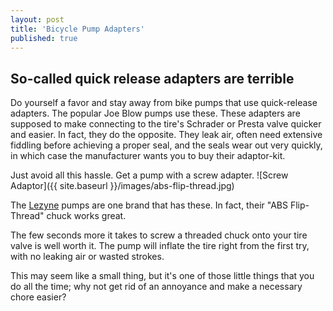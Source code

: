 ```yaml
---
layout: post
title: 'Bicycle Pump Adapters'
published: true
---
```


## So-called quick release adapters are terrible

Do yourself a favor and stay away from bike pumps that use quick-release adapters. The popular Joe Blow pumps use these. These adapters are supposed to make connecting to the tire's Schrader or Presta valve quicker and easier. In fact, they do the opposite. They leak air, often need extensive fiddling before achieving a proper seal, and the seals wear out very quickly, in which case the manufacturer wants you to buy their adaptor-kit.

Just avoid all this hassle. Get a pump with a screw adapter. 
![Screw Adaptor]({{ site.baseurl }}/images/abs-flip-thread.jpg)

The [Lezyne](http://www.lezyne.com/products-floorpumps.php) pumps are one brand that has these. In fact, their "ABS Flip-Thread" chuck works great.

The few seconds more it takes to screw a threaded chuck onto your tire valve is well worth it. The pump will inflate the tire right from the first try, with no leaking air or wasted strokes.

This may seem like a small thing, but it's one of those little things that you do all the time; why not get rid of an annoyance and make a necessary chore easier?


